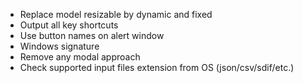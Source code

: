 - Replace model resizable by dynamic and fixed
- Output all key shortcuts
- Use button names on alert window
- Windows signature
- Remove any modal approach
- Check supported input files extension from OS (json/csv/sdif/etc.)
